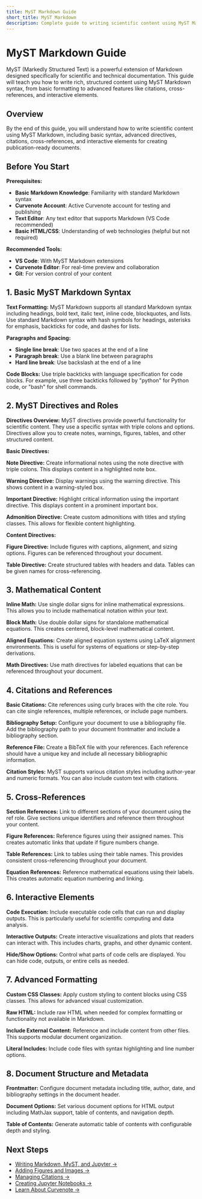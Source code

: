 ```yaml
---
title: MyST Markdown Guide
short_title: MyST Markdown
description: Complete guide to writing scientific content using MyST Markdown syntax, directives, and advanced features
---
```


# MyST Markdown Guide

MyST (Markedly Structured Text) is a powerful extension of Markdown designed specifically for scientific and technical documentation. This guide will teach you how to write rich, structured content using MyST Markdown syntax, from basic formatting to advanced features like citations, cross-references, and interactive elements.

## Overview

By the end of this guide, you will understand how to write scientific content using MyST Markdown, including basic syntax, advanced directives, citations, cross-references, and interactive elements for creating publication-ready documents.

## Before You Start

**Prerequisites:**
- **Basic Markdown Knowledge**: Familiarity with standard Markdown syntax
- **Curvenote Account**: Active Curvenote account for testing and publishing
- **Text Editor**: Any text editor that supports Markdown (VS Code recommended)
- **Basic HTML/CSS**: Understanding of web technologies (helpful but not required)

**Recommended Tools:**
- **VS Code**: With MyST Markdown extensions
- **Curvenote Editor**: For real-time preview and collaboration
- **Git**: For version control of your content

## 1. Basic MyST Markdown Syntax

**Text Formatting:**
MyST Markdown supports all standard Markdown syntax including headings, bold text, italic text, inline code, blockquotes, and lists. Use standard Markdown syntax with hash symbols for headings, asterisks for emphasis, backticks for code, and dashes for lists.

**Paragraphs and Spacing:**
- **Single line break**: Use two spaces at the end of a line
- **Paragraph break**: Use a blank line between paragraphs
- **Hard line break**: Use backslash at the end of a line

**Code Blocks:**
Use triple backticks with language specification for code blocks. For example, use three backticks followed by "python" for Python code, or "bash" for shell commands.

## 2. MyST Directives and Roles

**Directives Overview:**
MyST directives provide powerful functionality for scientific content. They use a specific syntax with triple colons and options. Directives allow you to create notes, warnings, figures, tables, and other structured content.

**Basic Directives:**

**Note Directive:**
Create informational notes using the note directive with triple colons. This displays content in a highlighted note box.

**Warning Directive:**
Display warnings using the warning directive. This shows content in a warning-styled box.

**Important Directive:**
Highlight critical information using the important directive. This displays content in a prominent important box.

**Admonition Directive:**
Create custom admonitions with titles and styling classes. This allows for flexible content highlighting.

**Content Directives:**

**Figure Directive:**
Include figures with captions, alignment, and sizing options. Figures can be referenced throughout your document.

**Table Directive:**
Create structured tables with headers and data. Tables can be given names for cross-referencing.

## 3. Mathematical Content

**Inline Math:**
Use single dollar signs for inline mathematical expressions. This allows you to include mathematical notation within your text.

**Block Math:**
Use double dollar signs for standalone mathematical equations. This creates centered, block-level mathematical content.

**Aligned Equations:**
Create aligned equation systems using LaTeX alignment environments. This is useful for systems of equations or step-by-step derivations.

**Math Directives:**
Use math directives for labeled equations that can be referenced throughout your document.

## 4. Citations and References

**Basic Citations:**
Cite references using curly braces with the cite role. You can cite single references, multiple references, or include page numbers.

**Bibliography Setup:**
Configure your document to use a bibliography file. Add the bibliography path to your document frontmatter and include a bibliography section.

**Reference File:**
Create a BibTeX file with your references. Each reference should have a unique key and include all necessary bibliographic information.

**Citation Styles:**
MyST supports various citation styles including author-year and numeric formats. You can also include custom text with citations.

## 5. Cross-References

**Section References:**
Link to different sections of your document using the ref role. Give sections unique identifiers and reference them throughout your content.

**Figure References:**
Reference figures using their assigned names. This creates automatic links that update if figure numbers change.

**Table References:**
Link to tables using their table names. This provides consistent cross-referencing throughout your document.

**Equation References:**
Reference mathematical equations using their labels. This creates automatic equation numbering and linking.

## 6. Interactive Elements

**Code Execution:**
Include executable code cells that can run and display outputs. This is particularly useful for scientific computing and data analysis.

**Interactive Outputs:**
Create interactive visualizations and plots that readers can interact with. This includes charts, graphs, and other dynamic content.

**Hide/Show Options:**
Control what parts of code cells are displayed. You can hide code, outputs, or entire cells as needed.

## 7. Advanced Formatting

**Custom CSS Classes:**
Apply custom styling to content blocks using CSS classes. This allows for advanced visual customization.

**Raw HTML:**
Include raw HTML when needed for complex formatting or functionality not available in Markdown.

**Include External Content:**
Reference and include content from other files. This supports modular document organization.

**Literal Includes:**
Include code files with syntax highlighting and line number options.

## 8. Document Structure and Metadata

**Frontmatter:**
Configure document metadata including title, author, date, and bibliography settings in the document header.

**Document Options:**
Set various document options for HTML output including MathJax support, table of contents, and navigation depth.

**Table of Contents:**
Generate automatic table of contents with configurable depth and styling.

## Next Steps

- [Writing Markdown, MyST, and Jupyter →](./markdown-myst-jupyter.md)
- [Adding Figures and Images →](./figures-and-images.md)
- [Managing Citations →](./citations.md)
- [Creating Jupyter Notebooks →](./jupyter-notebooks.md)
- [Learn About Curvenote →](../what-is-curvenote.md)
